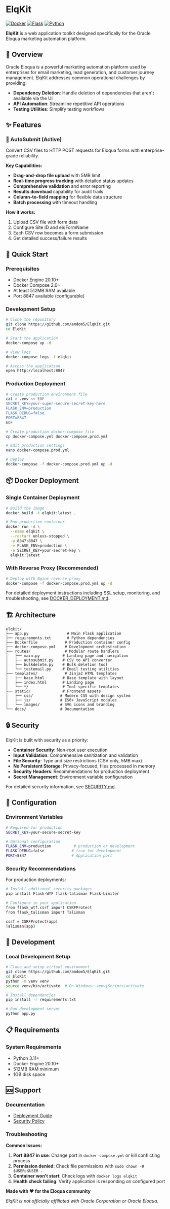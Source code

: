 # ElqKit

[![Docker](https://img.shields.io/badge/docker-%230db7ed.svg?style=for-the-badge&logo=docker&logoColor=white)](https://www.docker.com/)
[![Flask](https://img.shields.io/badge/flask-%23000.svg?style=for-the-badge&logo=flask&logoColor=white)](https://flask.palletsprojects.com/)
[![Python](https://img.shields.io/badge/python-3.11+-blue.svg?style=for-the-badge&logo=python&logoColor=white)](https://python.org)

**ElqKit** is a web application toolkit designed specifically for the Oracle Eloqua marketing automation platform.

## 🎯 Overview

Oracle Eloqua is a powerful marketing automation platform used by enterprises for email marketing, lead generation, and customer journey management. ElqKit addresses common operational challenges by providing:

- **Dependency Deletion**: Handle deletion of dependencies that aren't available via the UI
- **API Automation**: Streamline repetitive API operations  
- **Testing Utilities**: Simplify testing workflows

## ✨ Features

### 🚀 AutoSubmit (Active)
Convert CSV files to HTTP POST requests for Eloqua forms with enterprise-grade reliability.

**Key Capabilities:**
- **Drag-and-drop file upload** with 5MB limit
- **Real-time progress tracking** with detailed status updates
- **Comprehensive validation** and error reporting
- **Results download** capability for audit trails
- **Column-to-field mapping** for flexible data structure
- **Batch processing** with timeout handling

**How it works:**
1. Upload CSV file with form data
2. Configure Site ID and elqFormName
3. Each CSV row becomes a form submission
4. Get detailed success/failure results

## 🚀 Quick Start

### Prerequisites

- Docker Engine 20.10+
- Docker Compose 2.0+
- At least 512MB RAM available
- Port 8847 available (configurable)

### Development Setup

```bash
# Clone the repository
git clone https://github.com/amdom5/ElqKit.git
cd ElqKit

# Start the application
docker-compose up -d

# View logs
docker-compose logs -f elqkit

# Access the application
open http://localhost:8847
```

### Production Deployment

```bash
# Create production environment file
cat > .env << EOF
SECRET_KEY=your-super-secure-secret-key-here
FLASK_ENV=production
FLASK_DEBUG=false
PORT=8847
EOF

# Create production docker-compose file
cp docker-compose.yml docker-compose.prod.yml

# Edit production settings
nano docker-compose.prod.yml

# Deploy
docker-compose -f docker-compose.prod.yml up -d
```

## 📦 Docker Deployment

### Single Container Deployment

```bash
# Build the image
docker build -t elqkit:latest .

# Run production container
docker run -d \
  --name elqkit \
  --restart unless-stopped \
  -p 8847:8847 \
  -e FLASK_ENV=production \
  -e SECRET_KEY=your-secret-key \
  elqkit:latest
```

### With Reverse Proxy (Recommended)

```bash
# Deploy with Nginx reverse proxy
docker-compose -f docker-compose.prod.yml up -d
```

For detailed deployment instructions including SSL setup, monitoring, and troubleshooting, see [DOCKER_DEPLOYMENT.md](DOCKER_DEPLOYMENT.md).

## 🏗 Architecture

```
elqkit/
├── app.py                 # Main Flask application
├── requirements.txt       # Python dependencies
├── Dockerfile            # Production container config
├── docker-compose.yml    # Development orchestration
├── routes/               # Modular route handlers
│   ├── main.py          # Landing page and navigation
│   ├── autosubmit.py    # CSV to API converter
│   ├── bulkdelete.py    # Bulk deletion tool
│   └── testemail.py     # Email testing utilities
├── templates/            # Jinja2 HTML templates
│   ├── base.html        # Base template with layout
│   ├── index.html       # Landing page
│   └── */               # Tool-specific templates
├── static/              # Frontend assets
│   ├── css/            # Modern CSS with design system
│   ├── js/             # ES6+ JavaScript modules
│   └── images/         # SVG icons and branding
└── docs/               # Documentation
```

## 🔒 Security

ElqKit is built with security as a priority:

- **Container Security**: Non-root user execution
- **Input Validation**: Comprehensive sanitization and validation
- **File Security**: Type and size restrictions (CSV only, 5MB max)
- **No Persistent Storage**: Privacy-focused, files processed in memory
- **Security Headers**: Recommendations for production deployment
- **Secret Management**: Environment variable configuration

For detailed security information, see [SECURITY.md](SECURITY.md).

## 🔧 Configuration

### Environment Variables

```bash
# Required for production
SECRET_KEY=your-secure-secret-key

# Optional configuration  
FLASK_ENV=production          # production or development
FLASK_DEBUG=false            # true for development
PORT=8847                    # Application port
```

### Security Recommendations

For production deployments:

```bash
# Install additional security packages
pip install Flask-WTF flask-talisman Flask-Limiter

# Configure in your application
from flask_wtf.csrf import CSRFProtect
from flask_talisman import Talisman

csrf = CSRFProtect(app)
Talisman(app)
```

## 🧪 Development

### Local Development Setup

```bash
# Clone and setup virtual environment
git clone https://github.com/amdom5/ElqKit.git
cd ElqKit
python -m venv venv
source venv/bin/activate  # On Windows: venv\Scripts\activate

# Install dependencies
pip install -r requirements.txt

# Run development server
python app.py
```


## 📋 Requirements

### System Requirements
- Python 3.11+
- Docker Engine 20.10+
- 512MB RAM minimum
- 1GB disk space

## 🆘 Support

### Documentation
- [Deployment Guide](DOCKER_DEPLOYMENT.md)
- [Security Policy](SECURITY.md)

### Troubleshooting

**Common Issues:**

1. **Port 8847 in use**: Change port in `docker-compose.yml` or kill conflicting process
2. **Permission denied**: Check file permissions with `sudo chown -R $USER:$USER .`
3. **Container won't start**: Check logs with `docker logs elqkit`
4. **Health check failing**: Verify application is responding on configured port

**Made with ❤️ for the Eloqua community**

*ElqKit is not officially affiliated with Oracle Corporation or Oracle Eloqua.*
